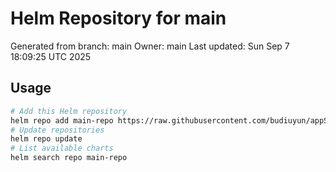 # Helm Repository for main
Generated from branch: main
Owner: main
Last updated: Sun Sep  7 18:09:25 UTC 2025

## Usage
```bash
# Add this Helm repository
helm repo add main-repo https://raw.githubusercontent.com/budiuyun/appStore/helm-main/
# Update repositories
helm repo update
# List available charts
helm search repo main-repo
```
